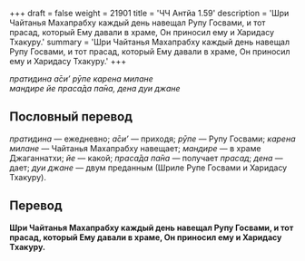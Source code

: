 +++
draft = false
weight = 21901
title = 'ЧЧ Антйа 1.59'
description = 'Шри Чайтанья Махапрабху каждый день навещал Рупу Госвами, и тот прасад, который Ему давали в храме, Он приносил ему и Харидасу Тхакуру.'
summary = 'Шри Чайтанья Махапрабху каждый день навещал Рупу Госвами, и тот прасад, который Ему давали в храме, Он приносил ему и Харидасу Тхакуру.'
+++

_пратидина а̄си’ рӯпе карена милане  
мандире йе праса̄да па̄на, дена дуи джане_

## Пословный перевод

_пратидина_ — ежедневно; _а̄си’_ — приходя; _рӯпе_ — Рупу Госвами; _карена_ _милане_ — Чайтанья Махапрабху навещает; _мандире_ — в храме Джаганнатхи; _йе_ — какой; _праса̄да_ _па̄на_ — получает _прасад_; _дена_ — дает; _дуи_ _джане_ — двум преданным (Шриле Рупе Госвами и Харидасу Тхакуру).

## Перевод

**Шри Чайтанья Махапрабху каждый день навещал Рупу Госвами, и тот прасад, который Ему давали в храме, Он приносил ему и Харидасу Тхакуру.**
